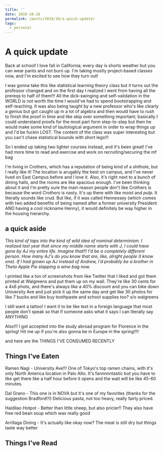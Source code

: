 ```yaml
---
title: ''
date: 2018-10-26
permalink: /posts/2018/10/a-quick-update/
tags:
  - personal
---
```


# A quick update

Back at school! I love fall in California; every day is shorts weather but you can wear pants and not burn up. I'm taking mostly project-based classes now, and I'm excited to see how they turn out! 

I was gonna take this like statistical learning theory class but it turns out the professor changed and on the first day I realized I went from having all the prereqs to half of them!!! All the dick-swinging and self-validation in the WORLD is not worth the time I would've had to spend bootstrapping and self-teaching. It was also being taught by a new professor who's like clearly a genius but got caught up in a lot of algebra and then would have to rush to finish the proof in time and like skip over something important; basically I could understand proofs for the most part form step-to-step but then he would make some kind of tautological argument in order to wrap things up and I'd be fuckin LOST. The content of the class was super interesting but you can't chase statistical bounds with short legs!!!

So I ended up taking two lighter courses instead, and it's been great! I've had more time to read and exercise and work on recruiting/securing the mf bag

I'm living in Crothers, which has a reputation of being kind of a shithole, but I really like it! The location is arugably the best on campus, and I've never lived on East Campus before and I love it. Also, it's right next to a bunch of dining halls, and the rooms are like spacious enough. I've been thinking about it and I'm pretty sure the main reason people don't like Crothers is because the word *Crothers* is nasty. It's up there with like *moist* and *pulp*. It literally sounds like crud. But like, if it was called Hennessey (which comes with two added benefits of being named after a former university President AND having a cool nickname Henny), it would definitely be way higher in the housing hierarchy. 

## a quick aside

*This kind of taps into the kind of wild idea of nominal determinism. I realized last year that since my middle name starts with J, I could have gone by AJ my entire life. Imagine that!!! I'd be a completely different person. How many AJ's do you know that are, like, alright people (I know one). If I had grown up AJ instead of Andrew, I'd probably be a brother in Theta Apple Pie slapping a wine bag now.*

I printed like a ton of screenshots from like Twitter that I liked and got them printed at Walgreens and put them up on my wall. They're like 30 cents for a 4x6 photo, and there's always like a 40% discount and you can bike down University Ave and just pick it up the same day and get like 30 photos for like 7 bucks and like buy toothpaste and school supplies too? s/o walgreens

I still want a tattoo! I want it to be like text in a foreign language that most people don't speak so that if someone asks what it says I can literally say ANYTHING

Also!!! I got accepted into the study abroad program for Florence in the spring! Hit me up if you're also gonna be in Europe in the spring!!!!

and here are the THINGS I'VE CONSUMED RECENTLY

## Things I've Eaten

Ramen Nagi - University Ave!!! One of Tokyo's top ramen chains, with it's only North America location in Palo Alto. It's fannnnntastic but you have to like get there like a half hour before it opens and the wait will be like 45-60 minutes.

Dal Grano - This one is in NOVA but it's one of my favorites (thanks for the suggestion Bradford!!!) Delicious pasta, not too heavy, really fairly priced. 

Haidilao Hotpot - Better than little sheep, but also pricier!! They also have free red bean soup which was really good

Arrillaga Dining - It's actually like okay now? The meat is still dry but things taste way better

## Things I've Read







